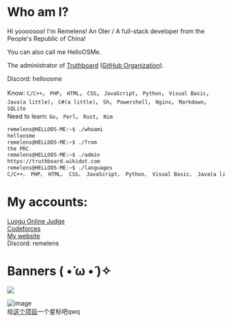 # Who am I?
Hi yooooooo! I'm Remelens! An OIer / A full-stack developer from the People's Republic of China!

You can also call me HelloOSMe.

The administrator of [Truthboard](https://truthboard.wikidot.com) ([GitHub Organization](https://githubfast.com/TruthboardWiki)).

Discord: helloosme

Know: `C/C++`， `PHP`， `HTML`， `CSS`， `JavaScript`， `Python`， `Visual Basic`， `Java(a little)`， `C#(a little)`， `Sh`， `Powershell`， `Nginx`， `Markdown`， `SQLite`  
Need to learn: `Go`， `Perl`， `Rust`， `Nim`  

```bash
remelens@HELLOOS-ME:~$ ./whoami
helloosme
remelens@HELLOOS-ME:~$ ./from
the PRC
remelens@HELLOOS-ME:~$ ./admin
https://truthboard.wikidot.com
remelens@HELLOOS-ME:~$ ./languages
C/C++， PHP， HTML， CSS， JavaScript， Python， Visual Basic， Java(a little)， C#(a little)， Sh， Powershell， Nginx， Markdown， SQL
```

# My accounts:

[Luogu Online Judge](https://luogu.com.cn/user/755022)  
[Codeforces](https://codeforces.com/profile/HelloOS)  
[My website](https://remelens.link)  
Discord: remelens

# Banners ( •̀ ω •́ )✧

![](https://idage.rickyxrc.top/github/user?username=Remelens)

![image](http://idage.rickyxrc.top/github/repo?username=TruthboardWiki&repo=truthboard-searcher)  
给[这个项目](https://githubfast.com/TruthboardWiki/truthboard-searcher)一个星标吧qwq
